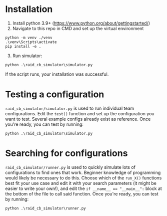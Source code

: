 # Installation
1. Install python 3.9+ (https://www.python.org/about/gettingstarted/)
2. Navigate to this repo in CMD and set up the virtual environment

```commandline
python -m venv ./venv
.\venv\Scripts\activate
pip install -e .
```

3. Run simulator:

```commandline
python .\raid_cb_simulator\simulator.py
```

If the script runs, your installation was successful.

# Testing a configuration

`raid_cb_simulator/simulator.py` is used to run individual team configurations. Edit the `test()` function and set up the configuration you want to test. Several example configs already exist as reference. Once you're ready, you can test by running:

```commandline
python .\raid_cb_simulator\simulator.py
```

# Searching for configurations

`raid_cb_simulator/runner.py` is used to quickly simulate lots of configurations to find ones that work. Beginner knowledge of programming would likely be necessary to do this. Choose which of the `run_X()` functions best fit your use case and edit it with your search parameters (it might be easier to write your own!), and edit the `if __name__ == "__main__":` block at the bottom of the file to call said function. Once you're ready, you can test by running:

```commandline
python .\raid_cb_simulator\runner.py
```
